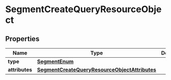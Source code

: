 # SegmentCreateQueryResourceObject

## Properties
Name | Type | Description | Notes
------------ | ------------- | ------------- | -------------
**type** | [**SegmentEnum**](SegmentEnum.md) |  | 
**attributes** | [**SegmentCreateQueryResourceObjectAttributes**](SegmentCreateQueryResourceObjectAttributes.md) |  | 
